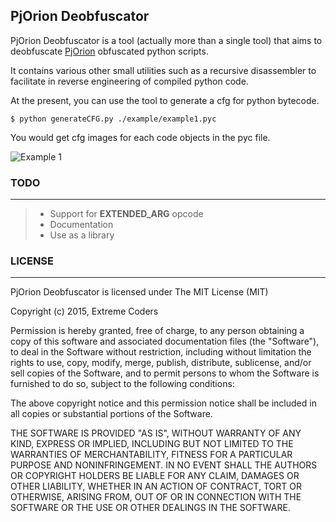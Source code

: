 ## PjOrion Deobfuscator



PjOrion Deobfuscator is a tool (actually more than a single tool) that aims to deobfuscate [PjOrion](http://www.koreanrandom.com/forum/topic/15280-pjorion-%D1%80%D0%B5%D0%B4%D0%B0%D0%BA%D1%82%D0%B8%D1%80%D0%BE%D0%B2%D0%B0%D0%BD%D0%B8%D0%B5-%D0%BA%D0%BE%D0%BC%D0%BF%D0%B8%D0%BB%D1%8F%D1%86%D0%B8%D1%8F-%D0%B4%D0%B5%D0%BA%D0%BE%D0%BC%D0%BF%D0%B8%D0%BB%D1%8F%D1%86%D0%B8%D1%8F-%D0%BE%D0%B1%D1%84/) obfuscated python scripts. 

It contains various other small utilities such as a recursive disassembler to facilitate in reverse engineering of compiled python code.

At the present, you can use the tool to generate a cfg for python bytecode.

    $ python generateCFG.py ./example/example1.pyc
    
You would get cfg images for each code objects in the pyc file.

![Example 1](/screenshots/example1.png?raw=true)    
    

### TODO
---

> - Support for **EXTENDED_ARG** opcode
> - Documentation
> - Use as a library

### LICENSE
---

PjOrion Deobfuscator is licensed under The MIT License (MIT)

Copyright (c) 2015, Extreme Coders

Permission is hereby granted, free of charge, to any person obtaining a copy
of this software and associated documentation files (the "Software"), to deal
in the Software without restriction, including without limitation the rights
to use, copy, modify, merge, publish, distribute, sublicense, and/or sell
copies of the Software, and to permit persons to whom the Software is
furnished to do so, subject to the following conditions:

The above copyright notice and this permission notice shall be included in
all copies or substantial portions of the Software.

THE SOFTWARE IS PROVIDED "AS IS", WITHOUT WARRANTY OF ANY KIND, EXPRESS OR
IMPLIED, INCLUDING BUT NOT LIMITED TO THE WARRANTIES OF MERCHANTABILITY,
FITNESS FOR A PARTICULAR PURPOSE AND NONINFRINGEMENT. IN NO EVENT SHALL THE
AUTHORS OR COPYRIGHT HOLDERS BE LIABLE FOR ANY CLAIM, DAMAGES OR OTHER
LIABILITY, WHETHER IN AN ACTION OF CONTRACT, TORT OR OTHERWISE, ARISING FROM,
OUT OF OR IN CONNECTION WITH THE SOFTWARE OR THE USE OR OTHER DEALINGS IN
THE SOFTWARE.


